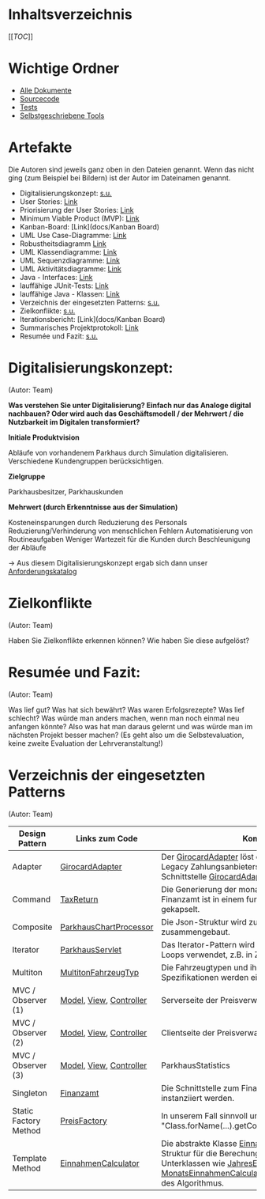 <!--- Author: Team --->


# Inhaltsverzeichnis
[[_TOC_]]

# Wichtige Ordner
- [Alle Dokumente](docs)
- [Sourcecode](src/main)
- [Tests](src/test/java)
- [Selbstgeschriebene Tools](tools)

# Artefakte
Die Autoren sind jeweils ganz oben in den Dateien genannt. Wenn das nicht ging (zum Beispiel bei Bildern) ist der Autor im Dateinamen genannt.

- Digitalisierungskonzept: [s.u.](#digitalisierungskonzept)
- User Stories: [Link](docs/Projektmanagement/Userstories%20(Autor:%20Team).jpg)
- Priorisierung der User Stories: [Link](docs/Projektmanagement/Priorisierte%20Userstories%20(Autor:%20Team).jpg)
- Minimum Viable Product (MVP): [Link](docs/Projektmanagement/MVP%20(Autor:%20Team).jpg)
- Kanban-Board: [Link](docs/Kanban Board)
- UML Use Case-Diagramme: [Link](docs/Design/Use%20Cases%20(Aufgabe%204.3).puml)
- Robustheitsdiagramm [Link](docs/Design/Robustheit%20(Aufgabe%205.2).puml)
- UML Klassendiagramme: [Link](docs/Design/Klassendiagramme)
- UML Sequenzdiagramme: [Link](docs/Design/Sequenzdiagramm%20(Aufgabe%205.2).puml)
- UML Aktivitätsdiagramme: [Link](docs/Design/Aktivitätsdiagramm%20(Aufgabe%207.1).puml)
- Java - Interfaces: [Link](src/main/java)
- lauffähige JUnit-Tests: [Link](src/test/java)
- lauffähige Java - Klassen: [Link](src/main/java)
- Verzeichnis der eingesetzten Patterns: [s.u.](#verzeichnis-der-eingesetzten-patterns)
- Zielkonflikte: [s.u.](#zielkonflikte)
- Iterationsbericht: [Link](docs/Kanban Board)
- Summarisches Projektprotokoll: [Link](docs/Projektmanagement/Summarisches%20Projektprotokoll.pdf)
- Resumée und Fazit: [s.u.](#resumée-und-fazit)

# Digitalisierungskonzept:
(Autor: Team)

**Was verstehen Sie unter Digitalisierung? Einfach nur das Analoge digital nachbauen? Oder wird
 auch das Geschäftsmodell / der Mehrwert / die Nutzbarkeit im Digitalen transformiert?**

**Initiale Produktvision**

 Abläufe von vorhandenem Parkhaus durch Simulation digitalisieren.
 Verschiedene Kundengruppen berücksichtigen.

**Zielgruppe**

 Parkhausbesitzer, Parkhauskunden

**Mehrwert (durch Erkenntnisse aus der Simulation)**

 Kosteneinsparungen durch Reduzierung des Personals
 Reduzierung/Verhinderung von menschlichen Fehlern
 Automatisierung von Routineaufgaben
 Weniger Wartezeit für die Kunden durch Beschleunigung der Abläufe

 -> Aus diesem Digitalisierungskonzept ergab sich dann unser [Anforderungskatalog](docs/Projektmanagement/Anforderungskatalog%20(Aufgabe%204.3).txt)


# Zielkonflikte
(Autor: Team)

Haben Sie Zielkonflikte erkennen können? Wie haben Sie diese aufgelöst?

# Resumée und Fazit:
(Autor: Team)

Was lief gut? Was hat sich bewährt? Was waren Erfolgsrezepte? Was lief schlecht? Was würde man
 anders machen, wenn man noch einmal neu anfangen könnte? Also was hat man daraus gelernt und was würde man im nächsten Projekt besser machen? (Es geht also um die Selbstevaluation, keine zweite Evaluation der Lehrveranstaltung!)

# Verzeichnis der eingesetzten Patterns
(Autor: Team)

| Design Pattern | Links zum Code | Kommentar |
| ---      |  ------  |-------|
| Adapter | [GirocardAdapter](src/main/java/PaymentProvider/GirocardAdapter.java) | Der [GirocardAdapter](src/main/java/PaymentProvider/GirocardAdapter.java) löst die Imkompatibilität des Legacy Zahlungsanbieters [Girocard](src/main/java/PaymentProvider/Girocard.java) mit unserer Schnittstelle [GirocardAdapter](src/main/java/PaymentProvider/PaymentProviderIF.java) auf. |
| Command | [TaxReturn](src/main/java/TaxReturn.java) | Die Generierung der monatlichen Steuerdaten an das Finanzamt ist in einem funktionalen Kommando gekapselt. |
| Composite | [ParkhausChartProcessor](src/main/java/ParkhausChartProcessor.java) | Die Json-Struktur wird zu einem Kompositum zusammengebaut. |
| Iterator | [ParkhausServlet](src/main/java/ParkhausServlet.java) | Das Iterator-Pattern wird im Rahmen der Enhanced For Loops verwendet, z.B. in Zeile 160 |
| Multiton | [MultitonFahrzeugTyp](src/main/java/Fahrzeuge/MultitonFahrzeugTyp.java) | Die Fahrzeugtypen und ihr dazugehörigen Spezifikationen werden einmalig instanziiert. |
| MVC / Observer (1) | [Model](src/main/java/preis/PreisVerwaltungModel.java), [View](src/main/java/preis/PreisVerwaltungView.java), [Controller](src/main/java/preis/PreisVerwaltungController.java)   | Serverseite der Preisverwaltung |
| MVC / Observer (2) | [Model](angular/parkhaus/files/app/preisformular/preis.service.ts),  [View](angular/parkhaus/files/app/preisformular/preisformular.component.html), [Controller](angular/parkhaus/files/app/preisformular/preisformular.component.ts)| Clientseite der Preisverwaltung  |
| MVC / Observer (3) | [Model](src/main/java/ParkhausStatistics.java), [View](src/main/java/JahresEinnahmenView.java), [Controller](src/main/java/EinnahmenController.java)   | ParkhausStatistics |
| Singleton | [Finanzamt](src/main/java/Finanzamt.java) | Die Schnittstelle zum Finanzamt kann nur einmalig instanziiert werden. |
| Static Factory Method | [PreisFactory](src/main/java/preis/PreisFactory.java) | In unserem Fall sinnvoll und OCP. Nutzt Javas "Class.forName(...).getConstructor(...).newInstance(...)" |
| Template Method | [EinnahmenCalculator](src/main/java/Einnahmen/EinnahmenCalculator.java) | Die abstrakte Klasse  [EinnahmenCalculator](src/main/java/Einnahmen/EinnahmenCalculator.java) gibt die Struktur für die Berechung der Einnahmen vor. Die Unterklassen wie [JahresEinnahmenCalculator](src/main/java/Einnahmen/JahresEinnahmenCalculator.java) und [MonatsEinnahmenCalculator](src/main/java/Einnahmen/MonatsEinnahmenCalculator.java) implementieren die Details des Algorithmus. |

